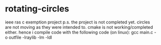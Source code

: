 # rotating-circles
ieee ras c exemption project
p.s. the project is not completed yet.
circles are not moving as they were intended to.
cmake is not working/completed either. hence i compile code with the following code (on linux):
gcc main.c -o outfile -lraylib -lm -ldl 
